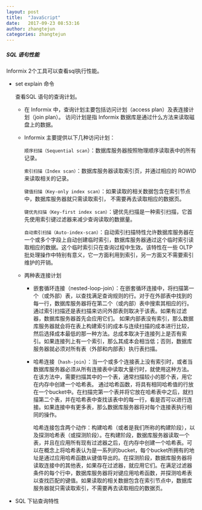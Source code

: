 ```yaml
---
layout: post
title:  "JavaScript"
date:   2017-09-23 08:53:16
author: zhangtejun
categories: zhangtejun
---
```

##### SQL 语句性能
Informix 2个工具可以查看sql执行性能。
* set explain 命令

    查看SQL 语句的查询计划。
    * 在 Informix 中，查询计划主要包括访问计划（access plan）及表连接计划（join plan）。
       访问计划是指 Informix 数据库是通过什么方法来读取磁盘上的数据。
    * Informix 主要提供以下几种访问计划：
    
        `顺序扫描（Sequential scan`）：数据库服务器按照物理顺序读取表中的所有记录。
        
        `索引扫描（Index scan）`：数据库服务器读取索引页，并通过相应的 ROWID 来读取相关的记录。
        
        `键值扫描（Key-only index scan）`：如果读取的相关数据包含在索引节点中，数据库服务器就只需读取索引，
        不需要再去读取相应的数据页。
        
        `键优先扫描（Key-first index scan）`：键优先扫描是一种索引扫描，它首先使用索引键过滤器来减少查询读取的数据量。
        
        `自动索引扫描（Auto-index-scan）`：自动索引扫描特性允许数据库服务器在一个或多个字段上自动创建临时索引，数据库服务器通过这个临时索引读取相应的数据。这个临时索引只在查询过程中生效。该特性在一些 OLTP 批处理操作中特别有意义，它一方面利用到索引，另一方面又不需要索引维护的开销。
    * 两种表连接计划
      * 嵌套循环连接（nested-loop-join）：在嵌套循环连接中，将扫描第一个（或外部）表，以查找满足查询规则的行。对于在外部表中找到的每一行，数据库服务器将在第二个（或内部）表中搜索其相应的行。通过索引扫描还是表扫描来访问外部表则取决于该表。如果有过滤器，数据库服务器首先会应用它们。
         如果内部表没有索引，那么数据库服务器就会将在表上构建索引的成本与连续扫描的成本进行比较，然后选择成本最低的那一种方法。总成本取决于连接列上是否有索引。如果连接列上有一个索引，那么其成本会相当低；否则，数据库服务器就必须对所有表（外部和内部表）执行表扫描。
      * 哈希连接（`hash-join`）：当一个或多个连接表上没有索引时，或者当数据库服务器必须从所有连接表中读取大量行时，就使用这种方法。在该方法中，需要扫描其中的一个表，通常扫描较小的那个表，用它在内存中创建一个哈希表。
        通过哈希函数，将具有相同哈希值的行放在一个bucket中。在扫描完第一个表并将它放在哈希表中之后，就扫描第二个表，并在哈希表中查找该表中的每一行，看是否可以进行连接。如果连接中有更多表，那么数据库服务器将对每个连接表执行相同的操作。
        
        哈希连接包含两个动作：构建哈希（或者是我们所称的构建阶段），以及探测哈希表（或探测阶段）。在构建阶段，数据库服务器读取一个表，并且在应用所有现有过滤器之后，在内存中创建一个哈希表。可以在概念上将哈希表认为是一系列的bucket，每个bucket所拥有的地址是通过应用哈希函数从键值导出的。在探测阶段，数据库服务器将读取连接中的其他表，如果存在过滤器，就应用它们。在满足过滤器条件的每个行中，数据库服务器将对键应用哈希函数，并探测哈希表以查找匹配的键值。如果读取的相关数据包含在索引节点中，数据库服务器就只需读取索引，不需要再去读取相应的数据页。
         [](https://www.ibm.com/developerworks/cn/data/library/techarticles/dm-0904zhanggy2/)
 
 * SQL 下钻查询特性

